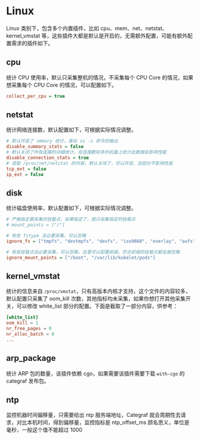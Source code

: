 # Linux

Linux 类别下，包含多个内置插件，比如 cpu、mem、net、netstat、kernel_vmstat 等，这些插件大都是默认是开启的，无需额外配置，可能有额外配置需求的插件如下。

## cpu

统计 CPU 使用率，默认只采集整机的情况，不采集每个 CPU Core 的情况，如果想采集每个 CPU Core 的情况，可以配置如下。

```ini
collect_per_cpu = true
```

## netstat

统计网络连接数，默认配置如下，可根据实际情况调整。

```ini
# 默认开启了 smmary 统计，类似 ss -s 命令的输出
disable_summary_stats = false
# 默认关闭了所有连接的详细统计，在连接数较多的机器上统计此数据会影响性能
disable_connection_stats = true
# 读取 /proc/net/netstat 的内容，默认关闭了，可以开启，这部分不影响性能
tcp_ext = false
ip_ext = false
```

## disk

统计磁盘使用率，默认配置如下，可根据实际情况调整。

```ini
# 严格指定要采集的挂载点，如果指定了，就只采集指定的挂载点
# mount_points = ["/"]

# 有些 fstype 没必要采集，可以忽略
ignore_fs = ["tmpfs", "devtmpfs", "devfs", "iso9660", "overlay", "aufs", "squashfs", "nsfs", "CDFS", "fuse.juicefs"]

# 有些挂载点没必要采集，可以忽略，这里可以配置前缀，符合前缀的挂载点都会被忽略
ignore_mount_points = ["/boot", "/var/lib/kubelet/pods"]
```

## kernel_vmstat

统计的信息来自 `/proc/vmstat`，只有高版本内核才支持，这个文件的内容较多，默认配置只采集了 oom_kill 次数，其他指标均未采集，如果你想打开其他采集开关，可以修改 white_list 部分的配置。下面是截取了一部分内容，供参考：

```toml
[white_list]
oom_kill = 1
nr_free_pages = 0
nr_alloc_batch = 0
...
```

## arp_package

统计 ARP 包的数量，该插件依赖 cgo，如果需要该插件需要下载 `with-cgo` 的 categraf 发布包。


## ntp

监控机器时间偏移量，只需要给出 ntp 服务端地址，Categraf 就会周期性去请求，对比本机时间，得到偏移量，监控指标是 ntp_offset_ms 顾名思义，单位是毫秒，一般这个值不能超过 1000